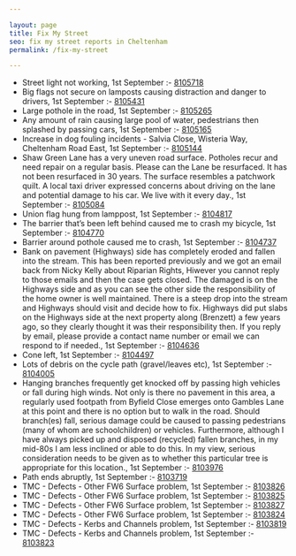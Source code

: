 ```yaml
---

layout: page
title: Fix My Street
seo: fix my street reports in Cheltenham
permalink: /fix-my-street

---
```


<!-- fix_marker starts -->

- Street light not working, 1st September :- [8105718](https://www.fixmystreet.com/report/8105718)
- Big flags not secure on lamposts causing distraction and danger to drivers, 1st September :- [8105431](https://www.fixmystreet.com/report/8105431)
- Large pothole in the road, 1st September :- [8105265](https://www.fixmystreet.com/report/8105265)
- Any amount of rain causing large pool of water, pedestrians then splashed by passing cars, 1st September :- [8105165](https://www.fixmystreet.com/report/8105165)
- Increase in dog fouling incidents - Salvia Close, Wisteria Way, Cheltenham Road East, 1st September :- [8105144](https://www.fixmystreet.com/report/8105144)
- Shaw Green Lane has a very uneven road surface. Potholes recur and need repair on a regular basis. Please can the Lane be resurfaced. It has not been resurfaced in 30 years. The surface resembles a patchwork quilt. A local taxi driver expressed concerns about driving on the lane and potential damage to his car. We live with it every day., 1st September :- [8105084](https://www.fixmystreet.com/report/8105084)
- Union flag hung from lamppost, 1st September :- [8104817](https://www.fixmystreet.com/report/8104817)
- The barrier that’s been left behind caused me to crash my bicycle, 1st September :- [8104770](https://www.fixmystreet.com/report/8104770)
- Barrier around pothole caused me to crash, 1st September :- [8104737](https://www.fixmystreet.com/report/8104737)
- Bank on pavement (Highways) side has completely eroded and fallen into the stream. This has been reported previously and we got an email back from Nicky Kelly about Riparian Rights, Hiwever you cannot reply to those emails and then the case gets closed. The damaged is on the Highways side and as you can see the other side the responsibility of the home owner is well maintained. There is a steep drop into the stream and Highways should visit and decide how to fix. Highways did put slabs on the Highways side at the next property along (Brenzett) a few years ago, so they clearly thought it was their responsibility then. If you reply by email, please provide a contact name number or email we can respond to if needed., 1st September :- [8104636](https://www.fixmystreet.com/report/8104636)
- Cone left, 1st September :- [8104497](https://www.fixmystreet.com/report/8104497)
- Lots of debris on the cycle path (gravel/leaves etc), 1st September :- [8104005](https://www.fixmystreet.com/report/8104005)
- Hanging branches frequently get knocked off by passing high vehicles or fall during high winds. Not only is there no pavement in this area, a regularly used footpath from Byfield Close emerges onto Gambles Lane at this point and there is no option but to walk in the road. Should branch(es) fall, serious damage could be caused to passing pedestrians (many of whom are schoolchildren) or vehicles. Furthermore, although I have always picked up and disposed (recycled) fallen branches, in my mid-80s I am less inclined or able to do this. In my view, serious consideration needs to be given as to whether this particular tree is appropriate for this location., 1st September :- [8103976](https://www.fixmystreet.com/report/8103976)
- Path ends abruptly, 1st September :- [8103719](https://www.fixmystreet.com/report/8103719)
- TMC - Defects - Other FW6  Surface problem, 1st September :- [8103826](https://www.fixmystreet.com/report/8103826)
- TMC - Defects - Other FW6  Surface problem, 1st September :- [8103825](https://www.fixmystreet.com/report/8103825)
- TMC - Defects - Other FW6  Surface problem, 1st September :- [8103827](https://www.fixmystreet.com/report/8103827)
- TMC - Defects - Other FW6  Surface problem, 1st September :- [8103824](https://www.fixmystreet.com/report/8103824)
- TMC - Defects - Kerbs and Channels problem, 1st September :- [8103819](https://www.fixmystreet.com/report/8103819)
- TMC - Defects - Kerbs and Channels problem, 1st September :- [8103823](https://www.fixmystreet.com/report/8103823)

<!-- fix_marker ends -->